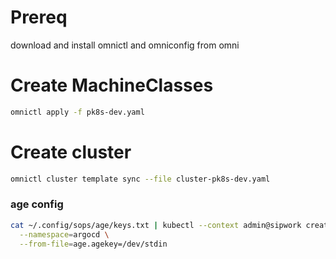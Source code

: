 Prereq
======
download and install omnictl and omniconfig from omni


Create MachineClasses
=====================
```bash
omnictl apply -f pk8s-dev.yaml
```

Create cluster
==============
```bash
omnictl cluster template sync --file cluster-pk8s-dev.yaml
```

### age config
```bash
cat ~/.config/sops/age/keys.txt | kubectl --context admin@sipwork create secret generic sops-age \
  --namespace=argocd \
  --from-file=age.agekey=/dev/stdin
```
